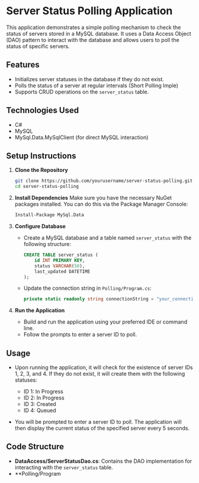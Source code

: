 # Server Status Polling Application

This application demonstrates a simple polling mechanism to check the status of servers stored in a MySQL database. It uses a Data Access Object (DAO) pattern to interact with the database and allows users to poll the status of specific servers.

## Features

- Initializes server statuses in the database if they do not exist.
- Polls the status of a server at regular intervals (Short Polling Imple)
- Supports CRUD operations on the `server_status` table.

## Technologies Used

- C#
- MySQL
- MySql.Data.MySqlClient (for direct MySQL interaction)

## Setup Instructions

1. **Clone the Repository**
   ```bash
   git clone https://github.com/yourusername/server-status-polling.git
   cd server-status-polling
   ```

2. **Install Dependencies**
   Make sure you have the necessary NuGet packages installed. You can do this via the Package Manager Console:
   ```bash
   Install-Package MySql.Data
   ```

3. **Configure Database**
   - Create a MySQL database and a table named `server_status` with the following structure:
     ```sql
     CREATE TABLE server_status (
         id INT PRIMARY KEY,
         status VARCHAR(50),
         last_updated DATETIME
     );
     ```
   - Update the connection string in `Polling/Program.cs`:
     ```csharp
     private static readonly string connectionString = "your_connection_string_here";
     ```

4. **Run the Application**
   - Build and run the application using your preferred IDE or command line.
   - Follow the prompts to enter a server ID to poll.

## Usage

- Upon running the application, it will check for the existence of server IDs 1, 2, 3, and 4. If they do not exist, it will create them with the following statuses:
  - ID 1: In Progress
  - ID 2: In Progress
  - ID 3: Created
  - ID 4: Queued

- You will be prompted to enter a server ID to poll. The application will then display the current status of the specified server every 5 seconds.

## Code Structure

- **DataAccess/ServerStatusDao.cs**: Contains the DAO implementation for interacting with the `server_status` table.
- **Polling/Program